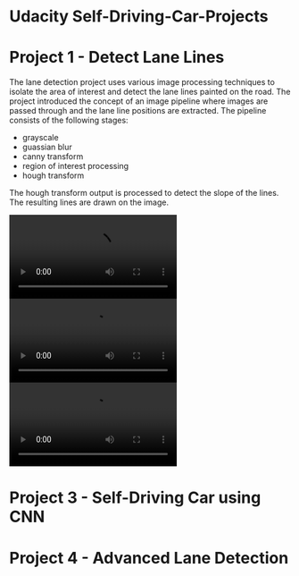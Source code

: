 # Udacity Self-Driving-Car-Projects

# Project 1 - Detect Lane Lines
The lane detection project uses various image processing techniques to isolate the area of interest and 
detect the lane lines painted on the road.  The project introduced the concept of an image pipeline where
images are passed through and the lane line positions are extracted.  The pipeline consists of the following
stages:

* grayscale
* guassian blur
* canny transform
* region of interest processing
* hough transform

The hough transform output is processed to detect the slope of the lines.  The resulting lines are drawn
on the image.

![alt text](https://github.com/tslator/Udacity-Self-Driving-Car-Projects/blob/master/proj1/yellow.mp4 "Project 1 Yellow Demo")
![alt text](https://github.com/tslator/Udacity-Self-Driving-Car-Projects/blob/master/proj1/white.mp4 "Project 1 White Demo")
![alt text](https://github.com/tslator/Udacity-Self-Driving-Car-Projects/blob/master/proj1/extra.mp4 "Project 1 Extra Demo")

# Project 3 - Self-Driving Car using CNN

# Project 4 - Advanced Lane Detection
